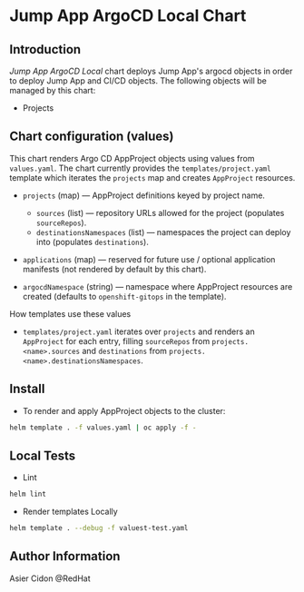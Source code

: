 # Jump App ArgoCD Local Chart

## Introduction

*Jump App ArgoCD Local* chart deploys Jump App's argocd objects in order to deploy Jump App and CI/CD objects. The following objects will be managed by this chart:

- Projects

## Chart configuration (values)

This chart renders Argo CD AppProject objects using values from `values.yaml`. The chart currently provides the `templates/project.yaml` template which iterates the `projects` map and creates `AppProject` resources.

- `projects` (map) — AppProject definitions keyed by project name.
	- `sources` (list) — repository URLs allowed for the project (populates `sourceRepos`).
	- `destinationsNamespaces` (list) — namespaces the project can deploy into (populates `destinations`).

- `applications` (map) — reserved for future use / optional application manifests (not rendered by default by this chart).

- `argocdNamespace` (string) — namespace where AppProject resources are created (defaults to `openshift-gitops` in the template).

How templates use these values
- `templates/project.yaml` iterates over `projects` and renders an `AppProject` for each entry, filling `sourceRepos` from `projects.<name>.sources` and `destinations` from `projects.<name>.destinationsNamespaces`.

## Install

- To render and apply AppProject objects to the cluster:

```bash
helm template . -f values.yaml | oc apply -f -
```

## Local Tests

- Lint

```bash
helm lint
```

- Render templates Locally

```bash
helm template . --debug -f valuest-test.yaml
```

## Author Information

Asier Cidon @RedHat